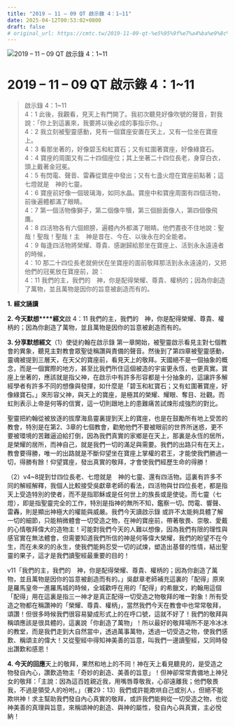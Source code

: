 ```yaml
---
title: "2019 – 11 – 09 QT 啟示錄 4：1~11"
date: 2025-04-12T00:53:02+0800
draft: false
# original_url: https://cmtc.tw/2019-11-09-qt-%e5%95%9f%e7%a4%ba%e9%8c%84-4%ef%bc%9a111
---
```


![2019 – 11 – 09 QT 啟示錄 4：1~11](/images/qt.jpg   "2019 – 11 – 09 QT 啟示錄 4：1~11")

# 2019 – 11 – 09 QT 啟示錄 4：1~11

> 啟示錄 4：1~11  
> 4：1 此後，我觀看，見天上有門開了。我初次聽見好像吹號的聲音，對我說：「你上到這裏來，我要將以後必成的事指示你。」  
> 4：2 我立刻被聖靈感動，見有一個寶座安置在天上，又有一位坐在寶座上。  
> 4：3 看那坐著的，好像碧玉和紅寶石；又有虹圍著寶座，好像綠寶石。  
> 4：4 寶座的周圍又有二十四個座位；其上坐著二十四位長老，身穿白衣，頭上戴著金冠冕。  
> 4：5 有閃電、聲音、雷轟從寶座中發出；又有七盞火燈在寶座前點著；這七燈就是　神的七靈。  
> 4：6 寶座前好像一個玻璃海，如同水晶。寶座中和寶座周圍有四個活物，前後遍體都滿了眼睛。  
> 4：7 第一個活物像獅子，第二個像牛犢，第三個臉面像人，第四個像飛鷹。  
> 4：8 四活物各有六個翅膀，遍體內外都滿了眼睛。他們晝夜不住地說：聖哉！聖哉！聖哉！主　神是昔在、今在、以後永在的全能者。  
> 4：9 每逢四活物將榮耀、尊貴、感謝歸給那坐在寶座上、活到永永遠遠者的時候，  
> 4：10 那二十四位長老就俯伏在坐寶座的面前敬拜那活到永永遠遠的，又把他們的冠冕放在寶座前，說：  
> 4：11 我們的主，我們的　神，你是配得榮耀、尊貴、權柄的；因為你創造了萬物，並且萬物是因你的旨意被創造而有的。

**1.** **經文誦讀**

**2. 今天默想****經文**啟 4：11 我們的主，我們的　神，你是配得榮耀、尊貴、權柄的；因為你創造了萬物，並且萬物是因你的旨意被創造而有的。

**3. 分享默想經文**（1）使徒約翰在啟示錄 第一章開始，被聖靈啟示看見主對七個教會的異象，聽見主對教會眾聖徒稱讚與責備的聲音。然後到了第四章被聖靈感動，靈魂被提到三層天，在天父的寶座前，看見天上的敬拜。天國絕不是一個抽象的概念，而是一個實際的地方，甚至比我們所住這個被造的宇宙更永恆，也更真實。寶座上坐著的，應該就是指父神，在啟示中有許多形容都是十分抽象的，這讓許多解經學者有許多不同的想像與發揮，如什麼是「碧玉和紅寶石；又有虹圍著寶座，好像綠寶石。」來形容父神，與天上的寶座，是極其的榮耀、耀眼、奪目、壯觀。而虹則表示上帝是何等的信實，這一切則跟地上的患難痛苦試煉形成強烈的對比。

聖靈把約翰從被放逐的拔摩海島靈裏提到天上的寶座，也是在鼓勵所有地上受苦的教會，特別是在第2、3章的七個教會，勸勉他們不要被眼前的世界所迷惑，更不要被環境的苦難逼迫給打倒，因為我們真實的家鄉是在天上，那裏是永恆的居所，是榮耀的居所，而神自己，就是我們一切的滿足與需要。我們的出路只有在天上，教會要得勝，唯一的出路就是不斷仰望坐在寶座上掌權的君王，才能使我們勝過一切，得勝有餘！仰望寶座，發出真實的敬拜，才會使我們經歷生命的得勝！

（2）v4~8提到廿四位長老、七燈就是　神的七靈、還有四活物。這裏有許多不同的解經解釋，我個人比較接受吳獻章老師的看法，四活物與廿四位長老，都是指天上受造特別的使者，而不是指耶穌或是任何世上的族長或是使徒。而七靈（七燈），即是指聖靈完全的工作，特別是指神的無所不知，鑑察一切。閃電、響聲、雷轟，則是顯出神極大的權能與威嚴。我們今天讀啟示錄 或許不太能夠具體了解一切的細節，只能稍微體會一切受造之物，在神的寶座前，帶著敬畏、崇敬、愛戴的心情敬拜偉大的造物主！可能對我們今天的人難以想像，因為我們有限的理性與感官實在無法體會，但需要知道我們所信的神是何等偉大榮耀，我們的盼望不在今生，而在未來的的永生，使我們能夠忍受一切的試煉，塑造出基督的性情，結出聖靈的果子，這才是我們讀聖經最重要的目的！

v11「我們的主，我們的　神，你是配得榮耀、尊貴、權柄的；因為你創造了萬物，並且萬物是因你的旨意被創造而有的。」吳獻章老師補充這裏的「配得」原來是羅馬皇帝一進羅馬城的時候，全城歡呼在用的「配得」的希臘文，約翰用這個「配得」用在這裏是指三一神才是真正配得一切受造之物敬拜的唯一對象！所有受造之物都在稱讚神的「榮耀、尊貴、權柄」，當然我們今天在教會中也常常敬拜，頌讚！但很多時候我們很容易變成形式上的在呼口號，這就不好了！我們的敬拜與稱頌應該是很具體的，這裏說「你創造了萬物」！所以最好的敬拜場所不是冷冰冰的教堂，而是我們走到大自然當中，透過萬事萬物，透過一切受造之物，使我們感歎、稱頌主的偉大！又從聖經中得知神美善的旨意，叫我們一邊讀聖經，又同時發出讚歎和感恩！

**4. 今天的回應**天上的敬拜，果然和地上的不同！神在天上看見聽見的，是受造之物發自內心，讚歎造物主「奇妙的創造、美善的旨意」！但神卻常常責備地上神兒女的敬拜：「主說：因為這百姓親近我，用嘴唇尊敬我，心卻遠離我；他們敬畏我，不過是領受人的吩咐。」（賽29：13）我們或許能欺哄自己或別人，但絕不能欺哄神！求主幫助我們發自內心真實的敬拜，或許我們能夠從一切受造之物，也從神美善的真理與旨意，來稱頌神的創造、與神的屬性，發自內心與真實，主必悅納！